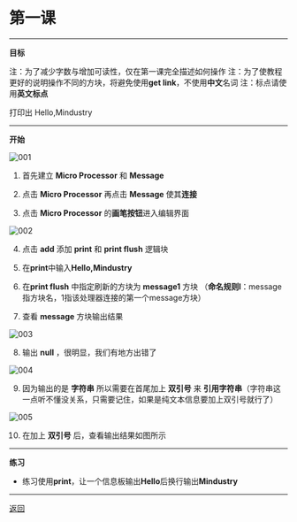 # 第一课

---

**目标**

注：为了减少字数与增加可读性，仅在第一课完全描述如何操作
注：为了使教程更好的说明操作不同的方块，将避免使用**get link**，不使用**中文**名词
注：标点请使用**英文标点**

打印出 Hello,Mindustry

---

**开始**

![001](/Mindustry-guide/example/class1/img/001.png)

1. 首先建立 **Micro Processor** 和 **Message**

2. 点击 **Micro Processor** 再点击 **Message** 使其**连接**

3. 点击  **Micro Processor** 的**画笔按钮**进入编辑界面

![002](/Mindustry-guide/example/class1/img/002.png)

4. 点击 **add** 添加 **print** 和 **print flush** 逻辑块

5. 在**print**中输入**Hello,Mindustry**

6. 在**print flush** 中指定刷新的方块为 **message1** 方块
（**命名规则Ⅰ**：message指方块名，1指该处理器连接的第一个message方块）

7. 查看 **message** 方块输出结果

![003](/Mindustry-guide/example/class1/img/003.png)

8. 输出 **null** ，很明显，我们有地方出错了

![004](/Mindustry-guide/example/class1/img/004.png)

9. 因为输出的是 **字符串** 所以需要在首尾加上 **双引号** 来 **引用字符串**（字符串这一点听不懂没关系，只需要记住，如果是纯文本信息要加上双引号就行了）

![005](/Mindustry-guide/example/class1/img/005.png)

10. 在加上 **双引号** 后，查看输出结果如图所示

---

**练习**

- 练习使用**print**，让一个信息板输出**Hello**后换行输出**Mindustry**

---

[返回](https://lanluz.github.io/Mindustry-guide/)